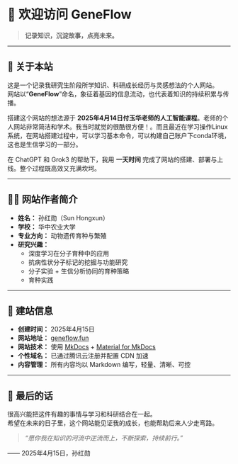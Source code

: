 # 👋 欢迎访问 GeneFlow

> **记录知识，沉淀故事，点亮未来。**

---

## 🧠 关于本站

这是一个记录我研究生阶段所学知识、科研成长经历与灵感想法的个人网站。  
网站以“**GeneFlow**”命名，象征着基因的信息流动，也代表着知识的持续积累与传播。

搭建这个网站的想法源于 **2025年4月14日付玉华老师的人工智能课程**。老师的个人网站非常简洁和学术。我当时就觉的很酷很方便！。而且最近在学习操作Linux系统，在网站搭建过程中，可以学习基本命令，可以构建自己账户下conda环境，这也是生信学习的一部分。

在 ChatGPT 和 Grok3 的帮助下，我用 **一天时间** 完成了网站的搭建、部署与上线。整个过程既高效又充满坎坷。

---

## 👩‍🔬 网站作者简介

- **姓名：** 孙红勋（Sun Hongxun）  
- **学校：** 华中农业大学  
- **专业方向：** 动物遗传育种与繁殖  
- **研究兴趣：**    
  - 深度学习在分子育种中的应用  
  - 抗病性状分子标记的挖掘与功能研究  
  - 分子实验 + 生信分析协同的育种策略
  - 育种实践  

---

## 📌 建站信息

- **创建时间：** 2025年4月15日  
- **网站地址：** [geneflow.fun](http://geneflow.fun)
- **网站技术：** 使用 [MkDocs](https://www.mkdocs.org/) + [Material for MkDocs](https://squidfunk.github.io/mkdocs-material/)
- **个性域名：** 已通过腾讯云注册并配置 CDN 加速  
- **内容管理：** 所有内容均以 Markdown 编写，轻量、清晰、可控

---

## 💬 最后的话

很高兴能把这件有趣的事情与学习和科研结合在一起。  
希望在未来的日子里，这个网站能见证我的成长，也能帮助后来人少走弯路。

> *“愿你我在知识的河流中逆流而上，不断探索，持续前行。”*

—— 2025年4月15日，孙红勋
